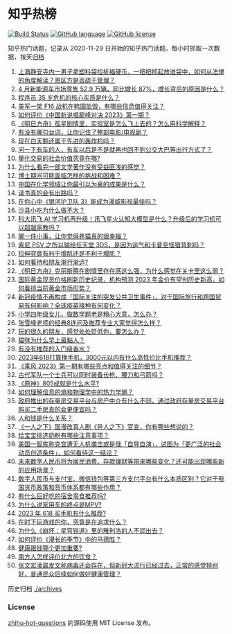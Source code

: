 # 知乎热榜
[![Build Status](https://github.com/ToWeLong/zhihu-hot-questions/workflows/CI/badge.svg)](https://github.com/ToWeLong/zhihu-hot-questions/actions)
[![GitHub language](https://img.shields.io/badge/language-golang-orange.svg)](https://golang.org/)
[![GitHub license](https://img.shields.io/github/license/ToWeLong/zhihu-hot-questions)](https://github.com/ToWeLong/zhihu-hot-questions/blob/main/LICENSE)

知乎热门话题，记录从 2020-11-29 日开始的知乎热门话题。每小时抓取一次数据，按天[归档](./archives)

<!-- BEGIN -->

1. [上海静安寺内一男子拿塑料袋捡祈福硬币，一把把抓起放进袋中，如何从法律的角度解读？景区方是否疏于管理？](https://www.zhihu.com/question/599012151)
1. [4 月新能源车市场零售 52.9 万辆，同比增长 87%，增长背后的原因是什么？](https://www.zhihu.com/question/599419661)
1. [程序员 35 岁危机的核心实质是什么？](https://www.zhihu.com/question/598464399)
1. [美军一架 F16 战机在韩国坠毁，有哪些信息值得关注？](https://www.zhihu.com/question/599401366)
1. [如何评价《中国新说唱巅峰对决 2023》第一期？](https://www.zhihu.com/question/599437458)
1. [《明日方舟》孤星剧情里，实验室是怎么飞上去的？怎么用科学解释？](https://www.zhihu.com/question/598989296)
1. [有没有哪句台词，让你记住了整部电影/电视剧？](https://www.zhihu.com/question/590527384)
1. [现在白天鹅还属于先进的轰炸机吗？](https://www.zhihu.com/question/558437243)
1. [问一下有车的人，有车以后是不是就再也回不到公交大巴等出行方式了？](https://www.zhihu.com/question/598597996)
1. [量化交易的社会价值究竟在哪?](https://www.zhihu.com/question/598728072)
1. [为什么看完一部文学著作没有受益匪浅的感觉？](https://www.zhihu.com/question/584706105)
1. [博士期间可能面临怎样的挑战和困难？](https://www.zhihu.com/question/596232136)
1. [中国在化学领域让你最引以为豪的成果是什么？](https://www.zhihu.com/question/325706798)
1. [读书真的会有出路吗？](https://www.zhihu.com/question/599009100)
1. [在你心中《银河护卫队 3》能成为漫威影视最佳吗？](https://www.zhihu.com/question/599173049)
1. [沙县小吃为什么做不大？](https://www.zhihu.com/question/21203243)
1. [科大讯飞 AI 学习机再升级！讯飞星火认知大模型是什么？升级后的学习机可以超越家教吗？](https://www.zhihu.com/question/599383528)
1. [哪一件小事，让你觉得养猫真的很幸福？](https://www.zhihu.com/question/599203086)
1. [索尼 PSV 之所以输给任天堂 3DS，是因为运气和卡普空怪猎背刺吗？](https://www.zhihu.com/question/597520047)
1. [拉伸究竟有利于增肌还是不利于增肌？](https://www.zhihu.com/question/280948081)
1. [如何看待和朋友渐行渐远?](https://www.zhihu.com/question/597781416)
1. [《明日方舟》克丽斯腾在剧情里存在感这么强，为什么感觉在关卡里这么弱？](https://www.zhihu.com/question/599179796)
1. [国际黄金现货价格刷新历史纪录，机构预测 2023 年金价有望创历史新高，如何看待当前黄金市场形势？](https://www.zhihu.com/question/599368153)
1. [新冠疫情不再构成「国际关注的突发公共卫生事件」，对于国际旅行和跨国贸易有何影响？全球疫苗接种有何变化？](https://www.zhihu.com/question/599296442)
1. [小学四年级女儿，做数学题老是粗心大意，怎么办？](https://www.zhihu.com/question/598836083)
1. [张雪峰老师的经典8连问及推荐专业大家觉得怎么样？](https://www.zhihu.com/question/594601028)
1. [玩的很久的朋友，感觉处处贬低你，要怎么办？](https://www.zhihu.com/question/594181841)
1. [猫咪为什么早上最黏人？](https://www.zhihu.com/question/597632208)
1. [有没有推荐的入门级香水 ?](https://www.zhihu.com/question/482307993)
1. [2023年618打算换手机，3000元以内有什么高性价比手机推荐？](https://www.zhihu.com/question/597409944)
1. [《乘风 2023》第一期有哪些亮点和值得关注的细节？](https://www.zhihu.com/question/599180323)
1. [古代军队一个士兵可以同时装备长枪、腰刀和弓箭吗？](https://www.zhihu.com/question/599175143)
1. [《原神》805成就是什么水平?](https://www.zhihu.com/question/575307802)
1. [如何理解信息的熵和物理学中的热力学熵？](https://www.zhihu.com/question/593271193)
1. [政府推出的存量房交易平台与房产中介有什么不同，通过政府存量房交易平台购买二手房真的会更便宜吗？](https://www.zhihu.com/question/599379034)
1. [人和钱是什么关系？](https://www.zhihu.com/question/598943231)
1. [《一人之下》国漫改真人剧《异人之下》官宣，你有哪些想说的？](https://www.zhihu.com/question/599300565)
1. [给宝宝挑选奶粉有哪些注意事项？](https://www.zhihu.com/question/573209986)
1. [美国一智库称克宫遭无人机袭击或是俄「自导自演」，试图为「更广泛的社会动员创造条件」，如何看待这一结论？](https://www.zhihu.com/question/599179963)
1. [未来数字人民币将为居民消费、存款理财等带来哪些变化？还可能出现哪些新的应用场景？](https://www.zhihu.com/question/599316533)
1. [数字人民币与支付宝、微信钱包等第三方支付平台有什么本质区别？它对于我国货币政策和货币体系都有哪些作用？](https://www.zhihu.com/question/599316366)
1. [有什么巨好吃的宿舍零食推荐吗?](https://www.zhihu.com/question/596902875)
1. [为什么说家用车的终点是MPV?](https://www.zhihu.com/question/561690237)
1. [2023 年 618 买手机有什么推荐?](https://www.zhihu.com/question/597410089)
1. [在时下玩游戏的你，究竟是在追求什么？](https://www.zhihu.com/question/596748672)
1. [为什么《崩坏：星穹铁道》里的雅利洛的人不润出去？](https://www.zhihu.com/question/598609321)
1. [如何评价《漫长的季节》中的马德胜？](https://www.zhihu.com/question/598956052)
1. [健康跟钱哪个更加重要?](https://www.zhihu.com/question/599309138)
1. [南方人怎样评价北方的饮食？](https://www.zhihu.com/question/31894251)
1. [张文宏凌晨发文称病毒还会存在，但新冠大流行已经过去，正常的感觉特别好，普通民众后续如何做好健康管理？](https://www.zhihu.com/question/599370114)

<!-- END -->

历史归档 [./archives](./archives)


### License
[zhihu-hot-questions](https://github.com/towelong/zhihu-hot-questions) 的源码使用 MIT License 发布。